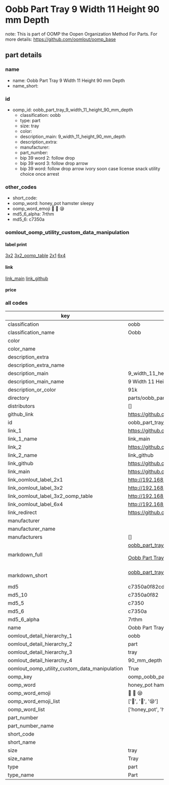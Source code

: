 # Oobb Part Tray 9 Width 11 Height 90 mm Depth  

note: This is part of OOMP the Oopen Organization Method For Parts. For more details: https://github.com/oomlout/oomp_base

##  part details
  







### name
* name: Oobb Part Tray 9 Width 11 Height 90 mm Depth
* name_short: 
### id
* oomp_id: oobb_part_tray_9_width_11_height_90_mm_depth
  * classification: oobb
  * type: part
  * size: tray
  * color: 
  * description_main: 9_width_11_height_90_mm_depth
  * description_extra: 
  * manufacturer: 
  * part_number: 
  * bip 39 word 2: follow drop
  * bip 39 word 3: follow drop arrow
  * bip 39 word: follow drop arrow ivory soon case license snack utility choice once arrest

### other_codes
* short_code: 
* oomp_word: honey_pot hamster sleepy
* oomp_word_emoji :honey_pot: :hamster: :sleepy:
* md5_6_alpha: 7rthm
* md5_6: c7350a






### oomlout_oomp_utility_custom_data_manipulation
#### label print
[3x2](http://192.168.1.245:1112/?label=oomp%207rthm)
[3x2_oomp_table](http://192.168.1.108:1112/?label=oomp%207rthm)
[2x1](http://192.168.1.242:1112/?label=oomp%207rthm)
[6x4](http://192.168.1.55:1112/?label=oomp%207rthm)    

#### link

[link_main](https://github.com/oomlout/oomlout_oomp_version_1_messy/tree/main/parts/oobb_part_tray_9_width_11_height_90_mm_depth) [link_github](https://github.com/oomlout/oomlout_oomp_version_1_messy/tree/main/parts/oobb_part_tray_9_width_11_height_90_mm_depth)                             

#### price







### all codes 
| key | value |  
| --- | --- |  
| classification | oobb |  
| classification_name | Oobb |  
| color |  |  
| color_name |  |  
| description_extra |  |  
| description_extra_name |  |  
| description_main | 9_width_11_height_90_mm_depth |  
| description_main_name | 9 Width 11 Height 90 mm Depth |  
| description_or_color | 91k |  
| directory | parts/oobb_part_tray_9_width_11_height_90_mm_depth |  
| distributors | [] |  
| github_link | https://github.com/oomlout/oomlout_oomp_part_src/tree/main/parts/oobb_part_tray_9_width_11_height_90_mm_depth |  
| id | oobb_part_tray_9_width_11_height_90_mm_depth |  
| link_1 | https://github.com/oomlout/oomlout_oomp_version_1_messy/tree/main/parts/oobb_part_tray_9_width_11_height_90_mm_depth |  
| link_1_name | link_main |  
| link_2 | https://github.com/oomlout/oomlout_oomp_version_1_messy/tree/main/parts/oobb_part_tray_9_width_11_height_90_mm_depth |  
| link_2_name | link_github |  
| link_github | https://github.com/oomlout/oomlout_oomp_version_1_messy/tree/main/parts/oobb_part_tray_9_width_11_height_90_mm_depth |  
| link_main | https://github.com/oomlout/oomlout_oomp_version_1_messy/tree/main/parts/oobb_part_tray_9_width_11_height_90_mm_depth |  
| link_oomlout_label_2x1 | http://192.168.1.242:1112/?label=oomp%207rthm |  
| link_oomlout_label_3x2 | http://192.168.1.245:1112/?label=oomp%207rthm |  
| link_oomlout_label_3x2_oomp_table | http://192.168.1.108:1112/?label=oomp%207rthm |  
| link_oomlout_label_6x4 | http://192.168.1.55:1112/?label=oomp%207rthm |  
| link_redirect | https://github.com/oomlout/oomlout_oomp_version_1_messy/tree/main/parts/oobb_part_tray_9_width_11_height_90_mm_depth |  
| manufacturer |  |  
| manufacturer_name |  |  
| manufacturers | [] |  
| markdown_full | [oobb_part_tray_9_width_11_height_90_mm_depth](none)<br>[](none)<br>[Oobb Part Tray 9 Width 11 Height 90 Mm Depth](none)<br><br> |  
| markdown_short | [oobb_part_tray_9_width_11_height_90_mm_depth](none)<br><br> |  
| md5 | c7350a0f82cd10248ce7a76e1950dad5 |  
| md5_10 | c7350a0f82 |  
| md5_5 | c7350 |  
| md5_6 | c7350a |  
| md5_6_alpha | 7rthm |  
| name | Oobb Part Tray 9 Width 11 Height 90 mm Depth |  
| oomlout_detail_hierarchy_1 | oobb |  
| oomlout_detail_hierarchy_2 | part |  
| oomlout_detail_hierarchy_3 | tray |  
| oomlout_detail_hierarchy_4 | 90_mm_depth |  
| oomlout_oomp_utility_custom_data_manipulation | True |  
| oomp_key | oomp_oobb_part_tray_9_width_11_height_90_mm_depth |  
| oomp_word | honey_pot hamster sleepy |  
| oomp_word_emoji | :honey_pot: :hamster: :sleepy: |  
| oomp_word_emoji_list | [':honey_pot:', ':hamster:', ':sleepy:'] |  
| oomp_word_list | ['honey_pot', 'hamster', 'sleepy'] |  
| part_number |  |  
| part_number_name |  |  
| short_code |  |  
| short_name |  |  
| size | tray |  
| size_name | Tray |  
| type | part |  
| type_name | Part |  
